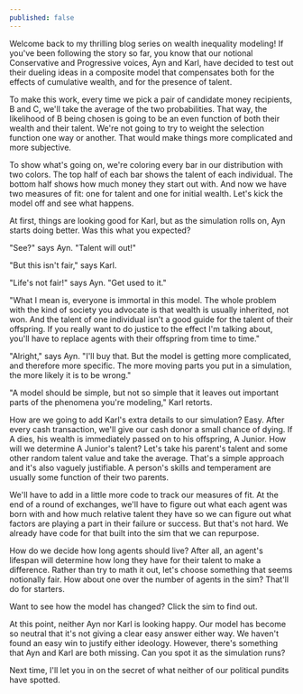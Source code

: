 ```yaml
---
published: false
---
```

Welcome back to my thrilling blog series on wealth inequality modeling! If you've been following the story so far, you know that our notional Conservative and Progressive voices, Ayn and Karl, have decided to test out their dueling ideas in a composite model that compensates both for the effects of cumulative wealth, and for the presence of talent. 

To make this work, every time we pick a pair of candidate money recipients, B and C, we'll take the average of the two probabilities. That way, the likelihood of B being chosen is going to be an even function of both their wealth and their talent. We're not going to try to weight the selection function one way or another. That would make things more complicated and more subjective. 

To show what's going on, we're coloring every bar in our distribution with two colors. The top half of each bar shows the talent of each individual. The bottom half shows how much money they start out with. And now we have two measures of fit: one for talent and one for initial wealth. Let's kick the model off and see what happens.



At first, things are looking good for Karl, but as the simulation rolls on, Ayn starts doing better. Was this what you expected?

"See?" says Ayn. "Talent will out!"

"But this isn't fair," says Karl.

"Life's not fair!" says Ayn. "Get used to it."

"What I mean is, everyone is immortal in this model. The whole problem with the kind of society you advocate is that wealth is usually inherited, not won. And the talent of one individual isn't a good guide for the talent of their offspring. If you really want to do justice to the effect I'm talking about, you'll have to replace agents with their offspring from time to time."

"Alright," says Ayn. "I'll buy that. But the model is getting more complicated, and therefore more specific. The more moving parts you put in a simulation, the more likely it is to be wrong."

"A model should be simple, but not so simple that it leaves out important parts of the phenomena you're modeling," Karl retorts.

How are we going to add Karl's extra details to our simulation? Easy. After every cash transaction, we'll give our cash donor a small chance of dying. If A dies, his wealth is immediately passed on to his offspring, A Junior. How will we determine A Junior's talent? Let's take his parent's talent and some other random talent value and take the average. That's a simple approach and it's also vaguely justifiable. A person's skills and temperament are usually some function of their two parents.

We'll have to add in a little more code to track our measures of fit. At the end of a round of exchanges, we'll have to figure out what each agent was born with and how much relative talent they have so we can figure out what factors are playing a part in their failure or success. But that's not hard. We already have code for that built into the sim that we can repurpose.

How do we decide how long agents should live? After all, an agent's lifespan will determine how long they have for their talent to make a difference. Rather than try to math it out, let's choose something that seems notionally fair. How about one over the number of agents in the sim? That'll do for starters. 

Want to see how the model has changed? Click the sim to find out. 


At this point, neither Ayn nor Karl is looking happy. Our model has become so neutral that it's not giving a clear easy answer either way. We haven't found an easy win to justify either ideology. However, there's something that Ayn and Karl are both missing. Can you spot it as the simulation runs?

Next time, I'll let you in on the secret of what neither of our political pundits have spotted. 

